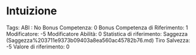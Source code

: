 # Intuizione

Tags: ABI
: No
Bonus Competenza: 0
Bonus Competenza di Riferimento: 1
Modificatore: -5
Modificatore  Abilità: 0
Statistica di riferimento: Saggezza (Saggezza%203711e9373b09403a8ea560ac45782b76.md)
Tiro Salvezza: -5
Valore di riferimento: 0